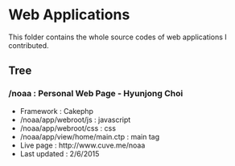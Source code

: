 
<h1>Web Applications</h1>
<p>This folder contains the whole source codes of web applications I contributed.</p>

<h2>Tree</h2>

<h3>/noaa : Personal Web Page - Hyunjong Choi</h3>
<ul>
  <li>Framework : Cakephp</li>
  <li>/noaa/app/webroot/js : javascript</li>
  <li>/noaa/app/webroot/css : css</li>
  <li>/noaa/app/view/home/main.ctp : main tag</li>
  <li>Live page : http://www.cuve.me/noaa</li>
  <li>Last updated : 2/6/2015</li>
</ul>
<style>
li { display: list-item; }

</style>



